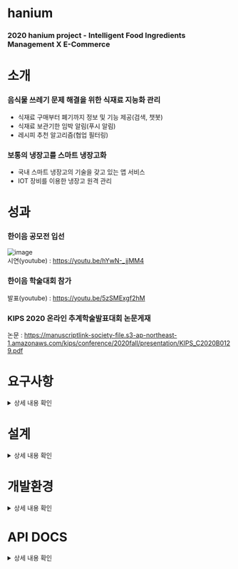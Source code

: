 # hanium
### 2020 hanium project - Intelligent Food Ingredients Management X E-Commerce  
  
# 소개  
### 음식물 쓰레기 문제 해결을 위한 식재료 지능화 관리
  * 식재료 구매부터 폐기까지 정보 및 기능 제공(검색, 챗봇)
  * 식재료 보관기한 임박 알림(푸시 알림)
  * 레시피 추천 알고리즘(협업 필터링)
### 보통의 냉장고를 스마트 냉장고화
  * 국내 스마트 냉장고의 기술을 갖고 있는 앱 서비스
  * IOT 장비를 이용한 냉장고 원격 관리

# 성과  
### 한이음 공모전 입선 
![image](https://user-images.githubusercontent.com/67588446/111149024-b0734180-85cf-11eb-9d20-bc86fe457f88.png)  
시연(youtube) : https://youtu.be/hYwN-_jjMM4
### 한이음 학술대회 참가
발표(youtube) : https://youtu.be/5zSMExgf2hM  
### KIPS 2020 온라인 추계학술발표대회 논문게재
논문 : https://manuscriptlink-society-file.s3-ap-northeast-1.amazonaws.com/kips/conference/2020fall/presentation/KIPS_C2020B0129.pdf  

# 요구사항
<details>
  <summary>상세 내용 확인</summary>
  <div markdown="1">
    
### S/W
| 기능 | 설명 |
| --------------- | -------------------------------------------------- |
|보관기한 확인|보관기한 임박한 식재료의 목록을 확인|
|보관기한 임박 알림|보관기한 임박한 식재료 푸시 알림|
|장바구니에 식재료 추가|이커머스 사이트에 검색 및 구매 링크 연결|
|레시피 CRUD|레시피 등록, 검색, 수정, 삭제|
|레시피 추천|식재료 보관기한과 추천 알고리즘에 기반한 레시피 추천|
|식재료 검색|사용자가 원하는 식재료 검색|
|식재료 정보|사용자가 원하는 식재료의 정보 제공|
|AI 챗봇|사용자가 원하는 질문을 입력하면 그에 맞는 응답을 제공하는 챗봇|
|회원정보 관리|회원가입, 로그인, 회원정보 수정, 알림 설정|

### H/W
| 기능 | 설명 |
| --------------- | -------------------------------------------------- |
|냉장고 내부 온도 측정|온도 센서를 통해 냉장고 내부 온도 측정|
|냉장고 내부 습도 측정|습도 센서를 통해 냉장고 내부 습도 측정|
|냉장고 내부 확인|카메라 모듈을 통해 냉장고 내부 확인|
|웹 서버 연결|웹 서버와 연동하여 통신하고, 각 센서로부터 측정 값을 수신|

  </div>
</details>

# 설계
<details>
  <summary>상세 내용 확인</summary>
  <div markdown="1">
    
### 1. S/W
![image](https://user-images.githubusercontent.com/67588446/111156860-8de62600-85d9-11eb-8c2c-d820330bb290.png)
### 2. H/W
![image](https://user-images.githubusercontent.com/67588446/111154512-a4d74900-85d6-11eb-9773-dd0cada70bfb.png)
### 3. 서비스흐름도
![image](https://user-images.githubusercontent.com/67588446/111154553-ae60b100-85d6-11eb-968f-a947ceb3ea2c.png)

  </div>
</details>

# 개발환경
<details>
  <summary>상세 내용 확인</summary>
  <div markdown="1">
       
### BE
| 구분 | 개발환경 | 개발도구 | 개발언어 |
| ----- | --------- | --------- | --------- |
|Server|VSCode|Node.js|JavaScript|
|DB|HeidiSQL|MySQL|SQL|
|\*CF|Pycharm|-|Python|

\*CF : Collaborative Filtering  
  
### INFRA-AWS
| 구분 | 서비스 |
| --------- | ------------- |
|Computing|EC2 CentOS7|
|Storage|S3|
|CDN|CloudFront|
  
### FE
|구분|개발환경|개발도구|개발언어|
|--|--| -- |--|
|Front|Android Studio| - | Java |
  
  </div>
</details>


# API DOCS
<details>
  <summary>상세 내용 확인</summary>
  <div markdown="1">
    
* USER
  * [[POST] 회원가입](https://github.com/owenyi/hanium/wiki/%5BPOST%5D-회원가입)
  * [[POST] 로그인](https://github.com/owenyi/hanium/wiki/%5BPOST%5D-로그인)

* INGREDIENTS
  * [[GET] 식재료](https://github.com/owenyi/hanium/wiki/%5BGET%5D-식재료)
  * [[GET] 식재료상세](https://github.com/owenyi/hanium/wiki/%5BGET%5D-식재료상세)
  * [[GET] 식재료검색](https://github.com/owenyi/hanium/wiki/%5BGET%5D-식재료검색)
  * [[POST] 냉장고넣기](https://github.com/owenyi/hanium/wiki/%5BPOST%5D-냉장고넣기)
  * [[POST] 장바구니넣기](https://github.com/owenyi/hanium/wiki/%5BPOST%5D-장바구니넣기)

* RECIPE
  * [[GET] 레시피](https://github.com/owenyi/hanium/wiki/%5BGET%5D-레시피)
  * [[GET] 레시피상세](https://github.com/owenyi/hanium/wiki/%5BGET%5D-레시피상세)
  * [[GET] 추천레시피](https://github.com/owenyi/hanium/wiki/%5BGET%5D-추천레시피)
  * [[POST] 레시피작성](https://github.com/owenyi/hanium/wiki/%5BPOST%5D-레시피작성)
  * [[GET] 레시피검색](https://github.com/owenyi/hanium/wiki/%5BGET%5D-레시피검색)
  * [[GET] rating](https://github.com/owenyi/hanium/wiki/%5BGET%5D-rating)
  * [[POST] rating](https://github.com/owenyi/hanium/wiki/%5BPOST%5D-rating)
  * [[POST] 레시피에서장바구니](https://github.com/owenyi/hanium/wiki/%5BPOST%5D-레시피에서장바구니)

* REFRIGERATOR
  * [[GET] 냉장고](https://github.com/owenyi/hanium/wiki/%5BGET%5D-냉장고)
  * [[GET] 임박식재료](https://github.com/owenyi/hanium/wiki/%5BGET%5D-임박식재료)
* BASKET
  * [[GET] 장바구니](https://github.com/owenyi/hanium/wiki/%5BGET%5D-장바구니)
  * [[POST] 장바구니에서냉장고](https://github.com/owenyi/hanium/wiki/%5BPOST%5D-장바구니에서냉장고)

* CRAWLING
  * [[GET] SSG](https://github.com/owenyi/hanium/wiki/%5BGET%5D-SSG)

* IOT
  * [[GET] 온습도](https://github.com/owenyi/hanium/wiki/%5BGET%5D-온습도)
  * [[GET] 냉장고내부](https://github.com/owenyi/hanium/wiki/%5BGET%5D-냉장고내부)

* CHATBOT
  * [[GET] 챗봇](https://github.com/owenyi/hanium/wiki/%5BGET%5D-챗봇)

  </div>
</details>
